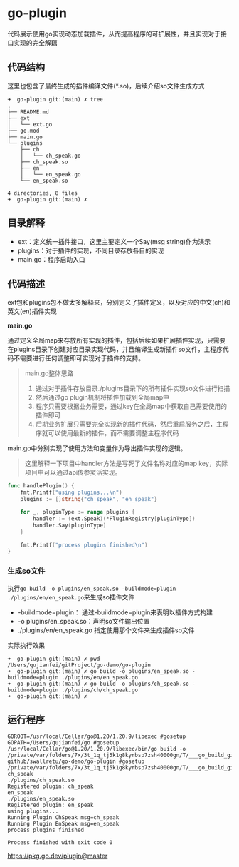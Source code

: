 # go-plugin
代码展示使用go实现动态加载插件，从而提高程序的可扩展性，并且实现对于接口实现的完全解藕

## 代码结构
这里也包含了最终生成的插件编译文件(*.so)，后续介绍so文件生成方式
```shell script
➜  go-plugin git:(main) ✗ tree
.
├── README.md
├── ext
│   └── ext.go
├── go.mod
├── main.go
└── plugins
    ├── ch
    │   └── ch_speak.go
    ├── ch_speak.so
    ├── en
    │   └── en_speak.go
    └── en_speak.so

4 directories, 8 files
➜  go-plugin git:(main) ✗ 

```

## 目录解释
- ext：定义统一插件接口，这里主要定义一个Say(msg string)作为演示
- plugins：对于插件的实现，不同目录存放各自的实现
- main.go：程序启动入口

## 代码描述
ext包和plugins包不做太多解释来，分别定义了插件定义，以及对应的中文(ch)和英文(en)插件实现

**main.go**

通过定义全局map来存放所有实现的插件，包括后续如果扩展插件实现，只需要在plugins目录下创建对应目录实现代码，并且编译生成新插件so文件，主程序代码不需要进行任何调整即可实现对于插件的支持。

>main.go整体思路
> 1. 通过对于插件存放目录./plugins目录下的所有插件实现so文件进行扫描
> 2. 然后通过go plugin机制将插件加载到全局map中
> 3. 程序只需要根据业务需要，通过key在全局map中获取自己需要使用的插件即可
> 4. 后期业务扩展只需要完全实现新的插件代码，然后重启服务之后，主程序就可以使用最新的插件，而不需要调整主程序代码

main.go中分别实现了使用方法和变量作为导出插件实现的逻辑。

>这里解释一下项目中handler方法是写死了文件名称对应的map key，实际项目中可以通过api传参灵活实现。
```go
func handlePlugin() {
	fmt.Printf("using plugins...\n")
	plugins := []string{"ch_speak", "en_speak"}

	for _, pluginType := range plugins {
		handler := (ext.Speak)(*PluginRegistry[pluginType])
		handler.Say(pluginType)
	}

	fmt.Printf("process plugins finished\n")
}
```


### 生成so文件
执行`go build -o plugins/en_speak.so -buildmode=plugin ./plugins/en/en_speak.go`来生成so插件文件

- -buildmode=plugin： 通过-buildmode=plugin来表明以插件方式构建
- -o plugins/en_speak.so：声明so文件输出位置
- ./plugins/en/en_speak.go 指定使用那个文件来生成插件so文件

实际执行效果
```shell script
➜  go-plugin git:(main) ✗ pwd
/Users/qujianfei/gitProject/go-demo/go-plugin
➜  go-plugin git:(main) ✗ go build -o plugins/en_speak.so -buildmode=plugin ./plugins/en/en_speak.go
➜  go-plugin git:(main) ✗ go build -o plugins/ch_speak.so -buildmode=plugin ./plugins/ch/ch_speak.go
➜  go-plugin git:(main) ✗ 

```

## 运行程序
```shell script
GOROOT=/usr/local/Cellar/go@1.20/1.20.9/libexec #gosetup
GOPATH=/Users/qujianfei/go #gosetup
/usr/local/Cellar/go@1.20/1.20.9/libexec/bin/go build -o /private/var/folders/7x/3t_1q_tj5k1g8kyrbsp7zsh40000gn/T/___go_build_github_swallretu_go_demo_go_plugin github/swallretu/go-demo/go-plugin #gosetup
/private/var/folders/7x/3t_1q_tj5k1g8kyrbsp7zsh40000gn/T/___go_build_github_swallretu_go_demo_go_plugin
ch_speak
./plugins/ch_speak.so 
Registered plugin: ch_speak
en_speak
./plugins/en_speak.so 
Registered plugin: en_speak
using plugins...
Running Plugin ChSpeak msg=ch_speak 
Running Plugin EnSpeak msg=en_speak 
process plugins finished

Process finished with exit code 0

```

https://pkg.go.dev/plugin@master